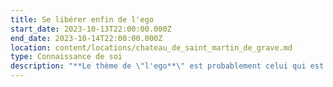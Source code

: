 ```yaml
---
title: Se libérer enfin de l'ego
start_date: 2023-10-13T22:00:00.000Z
end_date: 2023-10-14T22:00:00.000Z
location: content/locations/chateau_de_saint_martin_de_grave.md
type: Connaissance de soi
description: "**Le thème de \"l'ego**\" est probablement celui qui est le plus abordé sur le chemin spirituel. En effet, il \\*\\*cristallise à lui seul tous les niveaux de blocages, de croyances, de limitations et de réactions qui nous emprisonnent \\*\\*et dont nous essayons de nous libérer. **Pourtant nous avons du mal à le cerner et à travailler concrètement avec lui.**\n\n**Cet évènement vous propose**, à la lueur des enseignements bouddhistes mais aussi de maîtres contemporains tels que Lise Bourbeau, Arnaud Desjardins et d’autres, de **comprendre véritablement ce qu’est l’ego, quelles en sont les manifestations et comment travailler avec lui.**\n\nCe sera une opportunité unique de développer une **compréhension globale de ce thème et découvrir des moyens pour retrouver une confiance en soi authentique** et de se libérer des schémas qui nous bloquent.\n\nLors de ce weekend,nous **pratiquerons la méditation**, utiliserons des exercices concrets et aborderons aussi la notion de “non-soi” propre à la sagesse bouddhisme.\_\n\n**Détails pratiques (prix, comment s’inscrire...)**\n\nQuatre \\*\\*tarifs \\*\\*selon si:\n\n1\\. Participation externe enseignement seul (sans hébergement-sans repas) : 195€\n\n2\\. Participation externe enseignement + repas : 230€\n\n3\\. Enseignement + repas + 1nuit . chambre en dortoir seul : 280€. chambre en dortoir partagé (2 petits lits séparés) : 250€/pers . chambre seul en mobil home : 310€ . chambre seule en maison: 335€\n\n4\\. Enseignement + repas + 2 nuits : + 30€ sur chaque prix selon la catégorie d'hébergement\n\n**Inscriptions et infos** auprès de Karine SANTA au 06 24 54 37 11 ou par email contact@lagrandemaison34.fr\n\n**Quelques Témoignages:**\n\n**Véronique**\n\nDepuis que je suis bouddhiste (et ça ne date pas d'hier...),\nc'est la première fois que je reçois un enseignement aussi précis,\navec des propos et des outils extrêmement puissants qui m'ont\nvéritablement aidé à ressentir profondément des choses très\nsouvent entendues et même comprises, mais rarement vraiment\nintégrées, digérées. Là j'ai senti que je prenais un nouveau\ndépart. Merci beaucoup !\n\n**Pauline**\n\nCe weekend animé par Frédéric m'a beaucoup apporté. J'en\nressors grandit et prête à poursuivre le travail que j'ai engagé\ndepuis plusieurs mois. Les témoignages, les échanges, les apports,\nexercices proposés, méditations durant tout le weekend sur le thème\n\"Se libérer (enfin) de son égo\" ont pris beaucoup de\nsens. J'ai comme l'impression d'avoir encore déverrouillé des\nportes et compris des choses fondamentales Merci pour ce magnifique\nweekend.\n\n**Sylvie**\n\nCe stage a été une révélation. J'ai beaucoup appris sur mes\nblocages et mes peurs. J'ignorais que l'EGO a tant de facettes et de\npouvoir. Je peux dire que ça a changé ma vie. J'ai pu affronter ma\nplus grande peur parce que je l'ai identifiée et acceptée. \\[...]\nFrédéric a été exceptionnel, à l'écoute, bienveillant et sans\njugement. Ses explications et exemples étaient clairs et touchaient\nnotre nature profonde. Un vrai bouleversement, une remise en question\ndérangeante mais tellement salvatrice. A faire, à refaire et à\nconseiller pour tous…\n"
---
```





